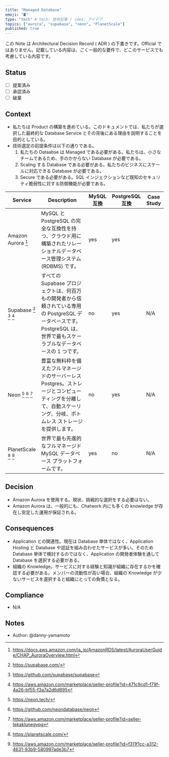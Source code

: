 ```yaml
---
title: "Managed Database"
emoji: "🛢️"
type: "tech" # tech: 技術記事 / idea: アイデア
topics: ["aurora", "supabase", "neon", "PlanetScale"]
published: true
---
```

この Note は Architectural Decision Record ( ADR ) の下書きです。Official ではありません。記載している内容は、ごく一般的な要件で、どこのサービスでも考慮している内容です。

## Status
- [ ] 提案済み
- [ ] 承認済み
- [ ] 破棄

## Context
- 私たちは Product の構築を進めている。このドキュメントでは、私たちが選択した最終的な Database Service とその背後にある理由を説明することを目的としている。
- 技術選定の前提条件は以下の通りである。
    1. 私たちの Dataabse は Managed である必要がある。私たちは、小さなチームであるため、手のかからない Database が必要である。
    1. Scaling する Database である必要がある。私たちのビジネスにスケールに対応できる Database が必要である。
    1. Secure である必要がある。SQL インジェクションなど既知のセキュリティ脆弱性に対する防御機能が必要である。

|Service|Description|MySQL 互換|PostgreSQL 互換|Case Study|
|----|----|----|----|----|
|Amazon Aurora [^1]|MySQL と PostgreSQL の完全な互換性を持つ、クラウド用に構築されたリレーショナルデータベース管理システム (RDBMS) です。|yes|yes||
|Supabase [^2] [^5] [^8]|すべての Supabase プロジェクトは、何百万もの開発者から信頼されている専用の PostgreSQL データベースです。PostgreSQL は、世界で最もスケーラブルなデータベースの 1 つです。|no|yes|N/A|
|Neon [^3] [^6] [^9]|豊富な無料枠を備えたフルマネージドのサーバーレス Postgres。ストレージとコンピューティングを分離して、自動スケーリング、分岐、ボトムレス ストレージを提供します。|no|yes|N/A|
|PlanetScale [^4] [^7]|世界で最も先進的なフルマネージド MySQL データベース プラットフォームです。|yes|no|N/A|

## Decision
- Amazon Aurora を使用する。現状、挑戦的な選択をする必要はない。
- Amazon Aurora は、一般的にも、Chatwork 内にも多くの knowledge が存在し安定した運用が保証される。

## Consequences
- Application との関連性。現在は Database 単体ではなく、Application Hosting と Database や認証を組み合わせたサービスが多い。そのため Database 単体で検討するのではなく、Application の開発者体験を通して Database を選択する必要がある。
- 組織の Knowledge。サービスに対する経験と知識が組織に存在するかを確認する必要がある。メンバーの流動性が高い場合、組織の Knowledge が少ないサービスを選択すると組織にとっての負債となる。

## Compliance
- N/A

## Notes
- Author: @danny-yamamoto

[^1]: https://docs.aws.amazon.com/ja_jp/AmazonRDS/latest/AuroraUserGuide/CHAP_AuroraOverview.html
[^2]: https://supabase.com/
[^3]: https://neon.tech/
[^4]: https://planetscale.com/
[^5]: https://github.com/supabase/supabase
[^6]: https://github.com/neondatabase/neon
[^7]: https://aws.amazon.com/marketplace/seller-profile?id=f311f1cc-a312-4631-93b9-580997ade3b7
[^8]: https://aws.amazon.com/marketplace/seller-profile?id=471c9cd1-f79f-4a26-bf55-f3a7a2d6d895
[^9]: https://aws.amazon.com/marketplace/seller-profile?id=seller-tekaklunegypg
